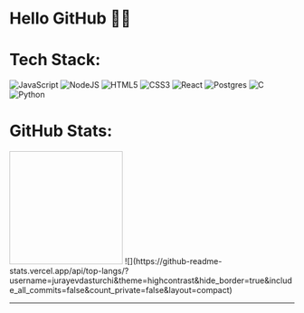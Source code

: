 # Hello GitHub 👋🏻



# Tech Stack:
![JavaScript](https://img.shields.io/badge/javascript-%23323330.svg?style=for-the-badge&logo=javascript&logoColor=%23F7DF1E) ![NodeJS](https://img.shields.io/badge/node.js-6DA55F?style=for-the-badge&logo=node.js&logoColor=white) ![HTML5](https://img.shields.io/badge/html5-%23E34F26.svg?style=for-the-badge&logo=html5&logoColor=white) ![CSS3](https://img.shields.io/badge/css3-%231572B6.svg?style=for-the-badge&logo=css3&logoColor=white) ![React](https://img.shields.io/badge/react-%2320232a.svg?style=for-the-badge&logo=react&logoColor=%2361DAFB) ![Postgres](https://img.shields.io/badge/postgres-%23316192.svg?style=for-the-badge&logo=postgresql&logoColor=white) ![C](https://img.shields.io/badge/c-%2300599C.svg?style=for-the-badge&logo=c&logoColor=white) ![Python](https://img.shields.io/badge/python-3670A0?style=for-the-badge&logo=python&logoColor=ffdd54)
# GitHub Stats:
<!-- <img height=200 width=200 src="https://github-readme-stats-git-master-rstaa-rickstaa.vercel.app/api/top-langs/?username=rickstaa&layout=compact&langs_count=10&hide_border=1&role=OWNER,COLLABORATOR&theme=dark#gh-dark-mode-only" alt="Rick Staa's Language stats" /> -->
<!-- ![](https://github-readme-stats.vercel.app/api?username=jurayevdasturchi&theme=highcontrast&hide_border=true&include_all_commits=false&count_private=false)<br/> -->
<img height = 200 width=200 scr="https://github-readme-stats.vercel.app/api?username=jurayevdasturchi&theme=highcontrast&hide_border=true&include_all_commits=false&count_private=false" />
<!-- ![](https://github-readme-streak-stats.herokuapp.com/?user=jurayevdasturchi&theme=highcontrast&hide_border=true)<br/> -->
![](https://github-readme-stats.vercel.app/api/top-langs/?username=jurayevdasturchi&theme=highcontrast&hide_border=true&include_all_commits=false&count_private=false&layout=compact)



---
<!-- [![](https://visitcount.itsvg.in/api?id=jurayevdasturchi&icon=0&color=0)](https://visitcount.itsvg.in) -->

<!-- Proudly created with GPRM ( https://gprm.itsvg.in ) -->
